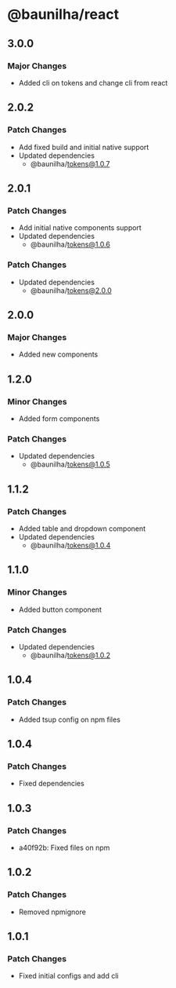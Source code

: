 # @baunilha/react

## 3.0.0

### Major Changes

- Added cli on tokens and change cli from react

## 2.0.2

### Patch Changes

- Add fixed build and initial native support
- Updated dependencies
  - @baunilha/tokens@1.0.7

## 2.0.1

### Patch Changes

- Add initial native components support
- Updated dependencies
  - @baunilha/tokens@1.0.6

### Patch Changes

- Updated dependencies
  - @baunilha/tokens@2.0.0

## 2.0.0

### Major Changes

- Added new components

## 1.2.0

### Minor Changes

- Added form components

### Patch Changes

- Updated dependencies
  - @baunilha/tokens@1.0.5

## 1.1.2

### Patch Changes

- Added table and dropdown component
- Updated dependencies
  - @baunilha/tokens@1.0.4

## 1.1.0

### Minor Changes

- Added button component

### Patch Changes

- Updated dependencies
  - @baunilha/tokens@1.0.2

## 1.0.4

### Patch Changes

- Added tsup config on npm files

## 1.0.4

### Patch Changes

- Fixed dependencies

## 1.0.3

### Patch Changes

- a40f92b: Fixed files on npm

## 1.0.2

### Patch Changes

- Removed npmignore

## 1.0.1

### Patch Changes

- Fixed initial configs and add cli
